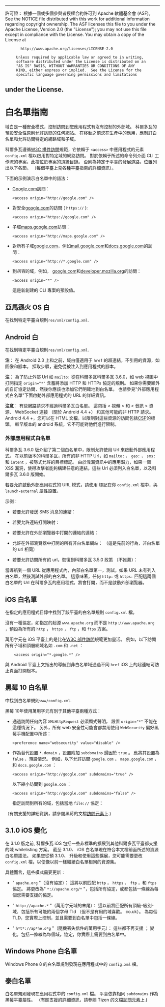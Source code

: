 * * *

許可證： 根據一個或多個參與者授權合約許可到 Apache 軟體基金會 (ASF)。 See the NOTICE file distributed with this work for additional information regarding copyright ownership. The ASF licenses this file to you under the Apache License, Version 2.0 (the "License"); you may not use this file except in compliance with the License. You may obtain a copy of the License at

           http://www.apache.org/licenses/LICENSE-2.0
    
         Unless required by applicable law or agreed to in writing,
         software distributed under the License is distributed on an
         "AS IS" BASIS, WITHOUT WARRANTIES OR CONDITIONS OF ANY
         KIND, either express or implied.  See the License for the
         specific language governing permissions and limitations
    

## under the License.

# 白名單指南

域白是一種安全模式，控制訪問到您應用程式有沒有控制的外部域。 科爾多瓦的預設安全性原則允許訪問的任何網站。 在移動之前您在生產中的應用，應制訂白名單和允許訪問特定的網路域和子域。

科爾多瓦遵循[W3C 構件訪問][1]規範，它依賴于 `<access>` 中應用程式的元素 `config.xml` 檔以啟用對特定域的網路訪問。 對於依賴于所述的命令列介面 CLI 工作流的專案，此檔位於專案的頂級目錄。 否則為特定于平臺的發展道路，位置列出以下各節。 （每個平臺上見各種平臺指南的詳細資訊）。

 [1]: http://www.w3.org/TR/widgets-access/

下面的示例演示白名單中的語法：

*   [Google.com][2]訪問：
    
        <access origin="http://google.com" />
        

*   對安全[google.com][3]的訪問 ( `https://` ):
    
        <access origin="https://google.com" />
        

*   子域[maps.google.com][4]訪問：
    
        <access origin="http://maps.google.com" />
        

*   對所有子域[google.com][2]，例如[mail.google.com][5]和[docs.google.com][6]的訪問：
    
        <access origin="http://*.google.com" />
        

*   到*所有*的域，例如， [google.com][2]和[developer.mozilla.org][7]的訪問：
    
        <access origin="*" />
        
    
    這是新創建的 CLI 專案的預設值。

 [2]: http://google.com
 [3]: https://google.com
 [4]: http://maps.google.com
 [5]: http://mail.google.com
 [6]: http://docs.google.com
 [7]: http://developer.mozilla.org

## 亞馬遜火 OS 白

在找到特定平臺白規則`res/xml/config.xml`.

## Android 白

在找到特定平臺白規則`res/xml/config.xml`.

**注**： 在 Android 2.3 上和之前，域白僅適用于 `href` 的超連結，不引用的資源，如圖像和腳本。 採取步驟，避免從被注入到應用程式的腳本。

**注**： 為了防止外部 Url 如 `mailto:` 從在科爾多瓦科爾多瓦 3.6.0，如 web 視圖中打開指定 `origin="*"` 含蓄將添加 HTTP 和 HTTPs 協定的規則。 如果你需要額外的自訂協定訪問，然後你應該也添加它們明確地到白名單。 也請參見"外部應用程式白名單"下面啟動外部應用程式的 URL 的詳細資訊。

**注意**： 有些網路請求不經過科爾多瓦白名單。 這包括 < 視頻 > 和 < 音訊 > 資源、 WebSocket 連接 （關於 Android 4.4 +） 和其他可能的非 HTTP 請求。 Android 4.4 +，您可以在 HTML 文檔，以限制對這些資源的訪問包括[CSP][8]的標頭。 較早版本的 android 系統，它不可能對他們進行限制。

 [8]: https://developer.mozilla.org/en-US/docs/Web/Security/CSP/Introducing_Content_Security_Policy

### 外部應用程式白名單

科爾多瓦 3.6.0 版介紹了第二個白名單中，限制允許使用 Url 來啟動外部應用程式。 在以前版本的科爾多瓦，所有的非 HTTP Url，如 `mailto:` ， `geo:` ， `sms:` 和 `intent` ，被隱式允許的目標<a>標記。</a> 由於洩漏資訊中的應用潛力，如果一個 XSS 漏洞，使得攻擊者能夠構建任意的連結，這些 Url 必須列入白名單，以及科爾多瓦 3.6.0 版開始。

若要允許啟動外部應用程式的 URL 模式，請使用 <access> 標記在你 `config.xml` 檔中，與 `launch-external` 屬性設置。

示例：

*   若要允許發送 SMS 消息的連結：
    
    <access origin="sms:*" launch-external="yes" />

*   若要允許連結打開映射：
    
    <access origin="geo:*" launch-external="yes" />

*   若要允許在外部瀏覽器中打開的連結的連結：
    
    <access origin="http://example.com/*" launch-external="yes" />

*   允許在外部瀏覽器中打開的所有非白名單網站： （這是先前的行為，非白名單的 url 相同）
    
    <access origin="http://*" launch-external="yes" /> <access origin="https://*" launch-external="yes" />

*   若要允許訪問所有的 url，恢復到科爾多瓦 3.5.0 政策 （不推薦）：
    
    <access origin="*" launch-external="yes" />

當導航到一個 URL 從應用程式內，內部白名單第一，測試，如果 URL 未有列入白名單，然後測試外部的白名單。 這意味著，任何 `http:` 或 `https:` 匹配這兩個白名單的 Url 在科爾多瓦的應用程式，將會打開，而不是啟動外部瀏覽器。

## iOS 白名單

在指定的應用程式目錄中找到了該平臺的白名單規則 `config.xml` 檔。

沒有一種協定，如指定的起源 `www.apache.org` 而不是 `http://www.apache.org` ，預設為所有的 `http` ， `https` ， `ftp` ，和 `ftps` 方案。

萬用字元在 iOS 平臺上的是比在[W3C 部件訪問][1]規範更加靈活。 例如，以下訪問所有子域和頂層網域名如 `.com` 和 `.net` ：

        <access origin="*.google.*" />
    

與 Android 平臺上文指出的導航到非白名單域通過不同 `href` iOS 上的超連結可防止頁面打開根本。

## 黑莓 10 白名單

中找到白名單規則`www/config.xml`.

黑莓 10年使用萬用字元有別于其他平臺兩種方式：

*   通過訪問任何內容 `XMLHttpRequest` 必須顯式聲明。 設置 `origin="*"` 不能在這種情況下。 另外，所有 web 安全性可能會都禁用使用 `WebSecurity` 偏好黑莓手機配置中所述：
    
        <preference name="websecurity" value="disable" />
        

*   作為替代設置 `*.domain` ，設置附加 `subdomains` 歸因於 `true` 。 應將其設置為 `false` ，預設情況。 例如，以下允許訪問 `google.com` ， `maps.google.com` ，和 `docs.google.com` ：
    
        <access origin="http://google.com" subdomains="true" />
        
    
    以下縮小訪問到 `google.com` ：
    
        <access origin="http://google.com" subdomains="false" />
        
    
    指定訪問到所有的域，包括當地 `file://` 協定：
    
    <access origin="*" subdomains="true" />

（有關支援的詳細資訊，請參閱黑莓的文檔[訪問元素][9]上.)

 [9]: https://developer.blackberry.com/html5/documentation/ww_developing/Access_element_834677_11.html

## 3.1.0 iOS 變化

在 3.1.0 版之前, 科爾多瓦 iOS 包括一些非標準的擴展到其他科爾多瓦平臺都支援的域 whilelisting 方案。 截至 3.1.0、 iOS 白名單現在符合本文檔前面所述的資源白名單語法。 如果您從預 3.1.0、 升級和使用這些擴展，您可能需要更改 `config.xml` 檔，以便像以前一樣繼續白名單相同的資源集。

具體而言，這些模式需要更新：

*   " `apache.org` "（沒有協定）： 這將以前匹配 `http` ， `https` ， `ftp` ，和 `ftps` 協定。 將更改為" `*://apache.org/*` "，包括所有協定，或都包括一條線為每個您需要支援的協定。

*   " `http://apache.*` "（萬用字元域的末尾）： 這以前將匹配所有頂級-級別-域，包括所有可能的兩個字母 Tld （但不是有用的域喜歡。 co.uk）。 為每個 TLD，您實際上控制，並且需要到白名單中包括一條線。

*   " `h*t*://ap*he.o*g` "（隨機丟失信件的萬用字元）： 這些都不再支援 ； 變化，包括一條線為每個域，協定，你實際上需要到白名單中。

## Windows Phone 白名單

Windows Phone 8 的白名單規則發現在應用程式中的 `config.xml` 檔。

## 泰白名單

白名單規則發現在應用程式中的 `config.xml` 檔。 平臺依靠相同 `subdomains` 作為黑莓平臺屬性。 （有關支援的詳細資訊，請參閱 Tizen 的文檔[訪問元素][10]上.)

 [10]: https://developer.tizen.org/help/index.jsp?topic=%2Forg.tizen.web.appprogramming%2Fhtml%2Fide_sdk_tools%2Fconfig_editor_w3celements.htm